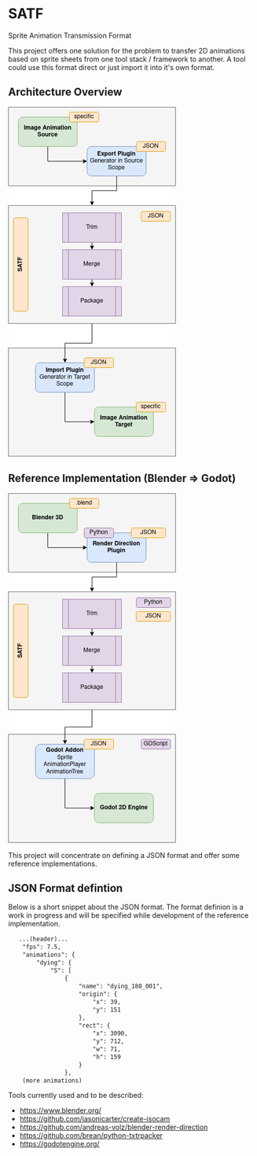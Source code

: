 # SATF
Sprite Animation Transmission Format

This project offers one solution for the problem to transfer 2D animations based on sprite sheets from one tool stack / framework to another. A tool could use this format direct or just import it into it's own format.

## Architecture Overview
<img src="./doc/SATF_Architecture-Architecture.drawio.png">

## Reference Implementation (Blender => Godot)
<img src="./doc/SATF_Architecture-Blender_Godot_Impl.drawio.png">

This project will concentrate on defining a JSON format and offer some reference implementations.

## JSON Format defintion
Below is a short snippet about the JSON format. The format definion is a work in progress and will be specified while development of the reference implementation.
```
   ...(header)...
    "fps": 7.5,
    "animations": {
        "dying": {
            "S": [
                {
                    "name": "dying_180_001",
                    "origin": {
                        "x": 39,
                        "y": 151
                    },
                    "rect": {
                        "x": 3090,
                        "y": 712,
                        "w": 71,
                        "h": 159
                    }
                },
    (more animations)
```
Tools currently used and to be described:
- https://www.blender.org/
- https://github.com/jasonicarter/create-isocam
- https://github.com/andreas-volz/blender-render-direction
- https://github.com/brean/python-txtrpacker
- https://godotengine.org/
